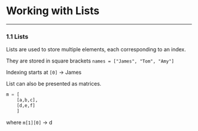 # Working with Lists

---

### 1.1 Lists

Lists are used to store multiple elements, each corresponding to an index.

They are stored in square brackets 
`names = ["James", "Tom", "Amy"]`

Indexing starts at `[0]` -> James

List can also be presented as matrices. 

```py
m = [
    [a,b,c],
    [d,e,f]
    ] 
```

where `m[1][0]` -> d

